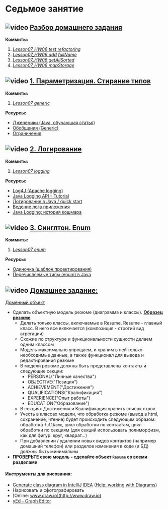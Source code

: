 
# Седьмое занятие

## ![video](https://cloud.githubusercontent.com/assets/13649199/13672715/06dbc6ce-e6e7-11e5-81a9-04fbddb9e488.png) [Разбор домашнего задания](https://drive.google.com/open?id=0B_4NpoQW1xfpT1BwLUNBanVfd1E)
**Коммиты:**
1. *[Lesson07_HW06 test refactoring](https://github.com/JavaWebinar/basejava/tree/b47cadba8f2fb2da61ef6b9f6b245f5c358ea5d8/test/ru/javawebinar/basejava/storage)*
1. *[Lesson07_HW06 add fullName](https://github.com/JavaWebinar/basejava/tree/fb608dd824abda1f15bbc437e4d0d5e094fc1680)*
1. *[Lesson07_HW06 getAllSorted](https://github.com/JavaWebinar/basejava/tree/bd8e5f4f4582c9f65e1d6a82da1311d6b0efe294)*
1. *[Lesson07_HW06 mapStorage](https://github.com/JavaWebinar/basejava/tree/6d0dbdc64e257452662d65f76edf6d9d07328a79)*

## ![video](https://cloud.githubusercontent.com/assets/13649199/13672715/06dbc6ce-e6e7-11e5-81a9-04fbddb9e488.png) [1. Параметризация. Стирание типов](https://drive.google.com/open?id=0B_4NpoQW1xfpbXotWEFrYVVGUWc)
**Коммиты:**
1. *[Lesson07 generic](https://github.com/JavaWebinar/basejava/tree/1cb2a6bc0bbbb43285b8ca6b297588e9984fa84b/src/ru/javawebinar/basejava/storage)*

**Ресурсы:**
- [Дженерики (Java, обучающая статья)](http://www.quizful.net/post/java-generics-tutorial)
- [Обобщения (Generic)](http://developer.alexanderklimov.ru/android/java/generic.php)
- [Ограничения](http://docs.oracle.com/javase/tutorial/java/generics/restrictions.html)

## ![video](https://cloud.githubusercontent.com/assets/13649199/13672715/06dbc6ce-e6e7-11e5-81a9-04fbddb9e488.png) [2. Логирование](https://drive.google.com/open?id=0B_4NpoQW1xfpM1J5NkVqNHd1MlU)
**Коммиты:**
1. *[Lesson07 logging](https://github.com/JavaWebinar/basejava/blob/63674b7f246bf6bc4e509cc1241c7b6340477d18/src/ru/javawebinar/basejava/storage/AbstractStorage.java)*

**Ресурсы:**
- [Log4J (Apache logging)](https://logging.apache.org/)
- [Java Logging API - Tutorial](http://www.vogella.com/tutorials/Logging/article.html)
- [Логирование в Java / quick start](https://habrahabr.ru/post/130195/)
- [Ведение лога приложения](http://skipy.ru/useful/logging.html)
- [Java Logging: история кошмара](http://habrahabr.ru/post/113145/)

## ![video](https://cloud.githubusercontent.com/assets/13649199/13672715/06dbc6ce-e6e7-11e5-81a9-04fbddb9e488.png) [3. Синглтон. Enum](https://drive.google.com/open?id=0B_4NpoQW1xfpZ3lmWVhUSXprQXc)
**Коммиты:**
1. *[Lesson07 enum](https://github.com/JavaWebinar/basejava/tree/a1fe80b00444b6c8d8af149c5e82137c312fee22/src/ru/javawebinar/basejava)*

**Ресурсы:**
- [Одиночка (шаблон проектирования)](https://ru.wikipedia.org/wiki/Одиночка_(шаблон_проектирования))
- [Перечисляемые типы (enum) в Java](http://easy-code.ru/lesson/enum-types-java)

## ![video](https://cloud.githubusercontent.com/assets/13649199/13672715/06dbc6ce-e6e7-11e5-81a9-04fbddb9e488.png) [Домашнее задание:](https://drive.google.com/open?id=0B_4NpoQW1xfpVjhZTzhqemlYZUU)
[Доменный объект](https://ru.wikipedia.org/wiki/Доменный_объект)

- Сделать объектную модель резюме (диаграмма и классы). [**Образец резюме**](https://javawebinar.github.io)
  - Делать только классы, включаемые в Resume. Resume - главный класс. В него все включается (композиция - строгий вид агрегации)
  - Схожие по структуре и функциональности сущности делаем одним классом
  - Модель максимально упрощаем, и храним в ней только необходимые данные, а также функционал для вывода и редактирования резюме
  - В модели резюме должны быть представлены контакты и следующие секции:
    - PERSONAL("Личные качества")
    - OBJECTIVE("Позиция")
    - ACHIEVEMENT("Достижения")
    - QUALIFICATIONS("Квалификация")
    - EXPERIENCE("Опыт работы")
    - EDUCATION("Образование")
  - В секциях Достижения и Квалификация хранить список строк
  - Учесть в классах модели, что обработка резюме (вывод в html, сохранение, чтение) будет происходить следующим образом:
обработка `fullName`, цикл обработки по контактам, цикл обработки по секциям (для секций использовать полиморфизм, как для фигур: круг, квадрат...)
  - При добавлении / удалении новых видов контактов (например домашний телефон) или разделов изменения в коде (и БД) должны быть минимальны
- **ПРОВЕРЬТЕ свою модель - сделайте объект `Resume` со всеми разделами**  

#### Инструменты для рисования:

- [Generate class diagram in IntelliJ IDEA](http://stackoverflow.com/questions/8942751/use-intellij-to-generate-class-diagram#26926334) ([Help: working with Diagrams](https://www.jetbrains.com/help/idea/2016.1/working-with-diagrams.html?origin=old_help))
- Нарисовать и сфотографировать
- [Online: www.draw.io](http://www.draw.io)
- [yEd - Graph Editor](https://www.yworks.com/)
